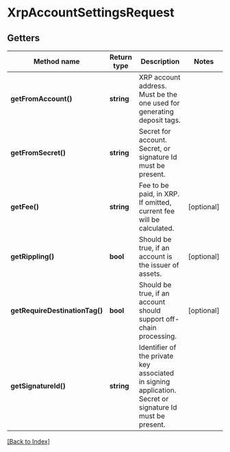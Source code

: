 # XrpAccountSettingsRequest

## Getters

Method name | Return type | Description | Notes
------------ | ------------- | ------------- | -------------
**getFromAccount()** | **string** | XRP account address. Must be the one used for generating deposit tags. |
**getFromSecret()** | **string** | Secret for account. Secret, or signature Id must be present. |
**getFee()** | **string** | Fee to be paid, in XRP. If omitted, current fee will be calculated. | [optional]
**getRippling()** | **bool** | Should be true, if an account is the issuer of assets. | [optional]
**getRequireDestinationTag()** | **bool** | Should be true, if an account should support off-chain processing. | [optional]
**getSignatureId()** | **string** | Identifier of the private key associated in signing application. Secret or signature Id must be present. |

[[Back to Index]](../index.md)

